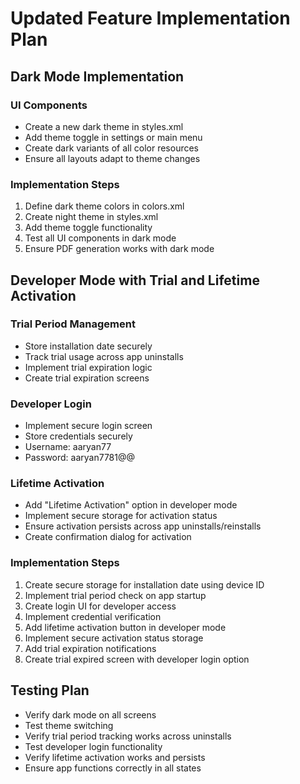 # Updated Feature Implementation Plan

## Dark Mode Implementation

### UI Components
- Create a new dark theme in styles.xml
- Add theme toggle in settings or main menu
- Create dark variants of all color resources
- Ensure all layouts adapt to theme changes

### Implementation Steps
1. Define dark theme colors in colors.xml
2. Create night theme in styles.xml
3. Add theme toggle functionality
4. Test all UI components in dark mode
5. Ensure PDF generation works with dark mode

## Developer Mode with Trial and Lifetime Activation

### Trial Period Management
- Store installation date securely
- Track trial usage across app uninstalls
- Implement trial expiration logic
- Create trial expiration screens

### Developer Login
- Implement secure login screen
- Store credentials securely
- Username: aaryan77
- Password: aaryan7781@@

### Lifetime Activation
- Add "Lifetime Activation" option in developer mode
- Implement secure storage for activation status
- Ensure activation persists across app uninstalls/reinstalls
- Create confirmation dialog for activation

### Implementation Steps
1. Create secure storage for installation date using device ID
2. Implement trial period check on app startup
3. Create login UI for developer access
4. Implement credential verification
5. Add lifetime activation button in developer mode
6. Implement secure activation status storage
7. Add trial expiration notifications
8. Create trial expired screen with developer login option

## Testing Plan
- Verify dark mode on all screens
- Test theme switching
- Verify trial period tracking works across uninstalls
- Test developer login functionality
- Verify lifetime activation works and persists
- Ensure app functions correctly in all states
